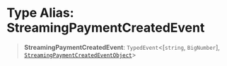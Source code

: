 # Type Alias: StreamingPaymentCreatedEvent

> **StreamingPaymentCreatedEvent**: `TypedEvent`\<\[`string`, `BigNumber`\], [`StreamingPaymentCreatedEventObject`](../interfaces/StreamingPaymentCreatedEventObject.md)\>
